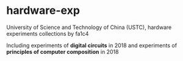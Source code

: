 # hardware-exp
University of Science and Technology of China (USTC), hardware experiments collections by fa1c4

Including  experiments of **digital circuits** in 2018 and experiments of **principles of computer composition** in 2018 

